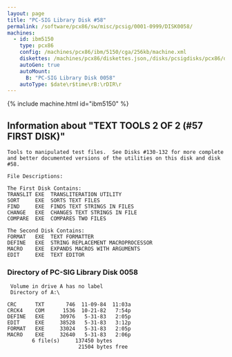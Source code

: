 ```yaml
---
layout: page
title: "PC-SIG Library Disk #58"
permalink: /software/pcx86/sw/misc/pcsig/0001-0999/DISK0058/
machines:
  - id: ibm5150
    type: pcx86
    config: /machines/pcx86/ibm/5150/cga/256kb/machine.xml
    diskettes: /machines/pcx86/diskettes.json,/disks/pcsigdisks/pcx86/diskettes.json
    autoGen: true
    autoMount:
      B: "PC-SIG Library Disk 0058"
    autoType: $date\r$time\rB:\rDIR\r
---
```


{% include machine.html id="ibm5150" %}

## Information about "TEXT TOOLS 2 OF 2  (#57 FIRST DISK)"

    Tools to manipulated test files.  See Disks #130-132 for more complete
    and better documented versions of the utilities on this disk and disk
    #58.
    
    File Descriptions:
    
    The First Disk Contains:
    TRANSLIT EXE  TRANSLITERATION UTILITY
    SORT     EXE  SORTS TEXT FILES
    FIND     EXE  FINDS TEXT STRINGS IN FILES
    CHANGE   EXE  CHANGES TEXT STRINGS IN FILE
    COMPARE  EXE  COMPARES TWO FILES
    
    The Second Disk Contains:
    FORMAT   EXE  TEXT FORMATTER
    DEFINE   EXE  STRING REPLACEMENT MACROPROCESSOR
    MACRO    EXE  EXPANDS MACROS WITH ARGUMENTS
    EDIT     EXE  TEXT EDITOR

### Directory of PC-SIG Library Disk 0058

     Volume in drive A has no label
     Directory of A:\

    CRC      TXT       746  11-09-84  11:03a
    CRCK4    COM      1536  10-21-82   7:54p
    DEFINE   EXE     30976   5-31-83   2:05p
    EDIT     EXE     38528   5-31-83   3:12p
    FORMAT   EXE     33024   5-31-83   2:05p
    MACRO    EXE     32640   5-31-83   2:06p
            6 file(s)     137450 bytes
                           21504 bytes free
